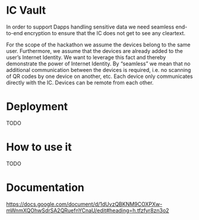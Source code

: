 # IC Vault
In order to support Dapps handling sensitive data we need seamless end-to-end encryption to ensure that the IC does not get to see any cleartext.

For the scope of the hackathon we assume the devices belong to the same user. Furthermore, we assume that the devices are already added to the user’s Internet Identity. We want to leverage this fact and thereby demonstrate the power of Internet Identity. By “seamless” we mean that no additional communication between the devices is required, i.e. no scanning of QR codes by one device on another, etc. Each device only communicates directly with the IC. Devices can be remote from each other.

# Deployment

TODO

# How to use it

TODO 

# Documentation

https://docs.google.com/document/d/1dUvzQBKNM9COXPXw-mWnmXQOhwSdrSA2QRuefnYCnaU/edit#heading=h.tfzfyr8zn3o2
